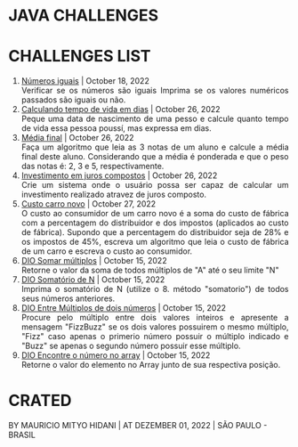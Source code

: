 # JAVA CHALLENGES

# CHALLENGES LIST
1. [Números iguais](https://github.com/MauricioMH35/java-challenges/blob/main/simple/src/main/java/com/challenges/java/Challenge0001.java) | October 18, 2022 <div style="text-align:justify;">Verificar se os números são iguais Imprima se os valores numéricos passados são 
iguais ou não. </div>
2. [Calculando tempo de vida em dias](https://github.com/MauricioMH35/java-challenges/blob/main/simple/src/main/java/com/challenges/java/Challenge0002.java) | October 26, 2022 <div style="text-align:justify;"> Peque uma data de nascimento de uma pesso e calcule quanto 
tempo de vida essa pessoa poussí, mas expressa em dias. </div>
3. [Média final](https://github.com/MauricioMH35/java-challenges/blob/main/simple/src/main/java/com/challenges/java/Challenge0003.java) | October 26, 2022 <div style="text-align:justify;"> Faça um algoritmo que leia as 3 notas de um aluno e calcule a média final deste 
aluno. Considerando que a média é ponderada e que o peso das notas é: 2, 3 e 5, respectivamente. </div>
4. [Investimento em juros compostos](https://github.com/MauricioMH35/java-challenges/blob/main/simple/src/main/java/com/challenges/java/Challenge0004.java) | October 26, 2022 <div style="text-align:justify;">Crie um sistema onde o usuário possa ser capaz de calcular 
um investimento realizado atravez de juros composto.</div>
5. [Custo carro novo](https://github.com/MauricioMH35/java-challenges/blob/main/simple/src/main/java/com/challenges/java/Challenge0005.java) | October 27, 2022 <div style="text-align:justify;">O custo ao consumidor de um carro novo é a soma do custo de fábrica com a 
percentagem do distribuidor e dos impostos (aplicados ao custo de fábrica). Supondo que a percentagem do distribuidor 
seja de 28% e os impostos de 45%, escreva um algoritmo que leia o custo de fábrica de um carro e escreva o custo ao 
consumidor.</div>
6. [DIO Somar múltiplos](https://github.com/MauricioMH35/java-challenges/blob/main/simple/src/main/java/com/challenges/java/Challenge006.java) | October 15, 2022 <div style="text-align:justify;">Retorne o valor da soma de todos múltiplos de "A" até o seu limite "N"</div>
7. [DIO Somatório de N](https://github.com/MauricioMH35/java-challenges/blob/main/simple/src/main/java/com/challenges/java/Challenge0007.java) | October 15, 2022 <div style="text-align:justify;">Imprima o somatório de N (utilize o 8. método "somatorio") de todos seus 
números anteriores.</div>
8. [DIO Entre Múltiplos de dois números](https://github.com/MauricioMH35/java-challenges/blob/main/simple/src/main/java/com/challenges/java/Challenge0008.java) | October 15, 2022 <div style="text-align:justify;">Procure pelo múltiplo entre dois valores inteiros e apresente 
a mensagem "FizzBuzz" se os dois valores possuirem o mesmo múltiplo, "Fizz" caso apenas o primerio número possuir o 
múltiplo indicado e "Buzz" se apenas o segundo número possuir esse múltiplo.</div>
9. [DIO Encontre o número no array](https://github.com/MauricioMH35/java-challenges/blob/main/simple/src/main/java/com/challenges/java/Challenge0009.java) | October 15, 2022 <div style="text-align:justify;">Retorne o valor do elemento no Array junto de sua respectiva posição.</div>

# CRATED
BY MAURICIO MITYO HIDANI | AT DEZEMBER 01, 2022 | SÃO PAULO - BRASIL